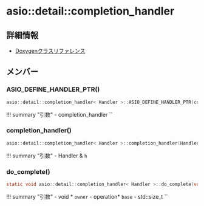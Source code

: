 # asio::detail::completion_handler



## 詳細情報

- [Doxygenクラスリファレンス](https://lang-ship.com/reference/ESP32/latest/classasio_1_1detail_1_1completion__handler.html)

## メンバー

### ASIO_DEFINE_HANDLER_PTR()



```c
asio::detail::completion_handler< Handler >::ASIO_DEFINE_HANDLER_PTR(completion_handler)
```

!!! summary "引数"
	- completion_handler `` 



### completion_handler()



```c
asio::detail::completion_handler< Handler >::completion_handler(Handler &h)
```

!!! summary "引数"
	- Handler & `h` 



### do_complete()



```c
static void asio::detail::completion_handler< Handler >::do_complete(void *owner, operation *base, const asio::error_code &, std::size_t)
```

!!! summary "引数"
	- void * `owner` 
	- operation* `base` 
	- std::size_t `` 



